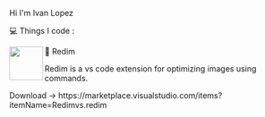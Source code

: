 Hi I'm Ivan Lopez

💻 Things I code : 

<img align="left"  src="https://github.com/ivlopez03/redim/assets/111618970/5a3b85fa-8688-4a38-becc-f74922f7b2ef"  width="60" height="60" > 
<p> 🚀 Redim </p>
<p align="left" >Redim is a vs code extension for optimizing images using commands.</p>
<p> Download -> https://marketplace.visualstudio.com/items?itemName=Redimvs.redim</p>



<!---
ivlopez03/ivlopez03 is a ✨ special ✨ repository because its `README.md` (this file) appears on your GitHub profile.
You can click the Preview link to take a look at your changes.
--->
